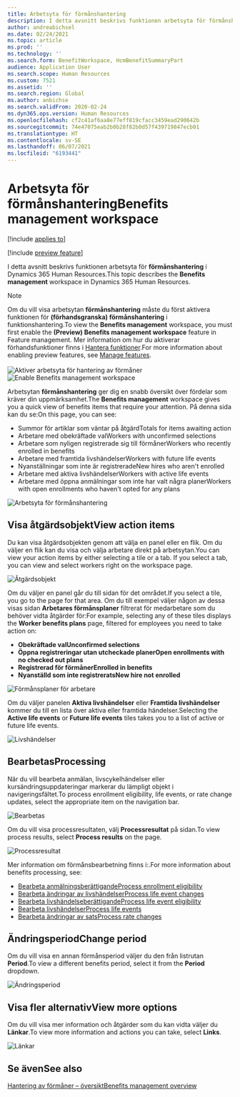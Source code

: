 ```yaml
---
title: Arbetsyta för förmånshantering
description: I detta avsnitt beskrivs funktionen arbetsyta för förmånshantering i Dynamics 365 Human Resources.
author: andreabichsel
ms.date: 02/24/2021
ms.topic: article
ms.prod: ''
ms.technology: ''
ms.search.form: BenefitWorkspace, HcmBenefitSummaryPart
audience: Application User
ms.search.scope: Human Resources
ms.custom: 7521
ms.assetid: ''
ms.search.region: Global
ms.author: anbichse
ms.search.validFrom: 2020-02-24
ms.dyn365.ops.version: Human Resources
ms.openlocfilehash: cf2c41af6aa8e77eff819cfacc3459ead290642b
ms.sourcegitcommit: 74e47075eab2b0b28f82b0d57f439719847ecb01
ms.translationtype: HT
ms.contentlocale: sv-SE
ms.lasthandoff: 06/07/2021
ms.locfileid: "6193441"
---
```

# <a name="benefits-management-workspace"></a><span data-ttu-id="6a8c3-103">Arbetsyta för förmånshantering</span><span class="sxs-lookup"><span data-stu-id="6a8c3-103">Benefits management workspace</span></span>

[!include [applies to](../includes/applies-to-hr.md)]

[!include [preview feature](./includes/preview-feature.md)]

<span data-ttu-id="6a8c3-104">I detta avsnitt beskrivs funktionen arbetsyta för **förmånshantering** i Dynamics 365 Human Resources.</span><span class="sxs-lookup"><span data-stu-id="6a8c3-104">This topic describes the **Benefits management** workspace in Dynamics 365 Human Resources.</span></span>

> [!NOTE]
> <span data-ttu-id="6a8c3-105">Om du vill visa arbetsytan **förmånshantering** måste du först aktivera funktionen för **(förhandsgranska) förmånshantering** i funktionshantering.</span><span class="sxs-lookup"><span data-stu-id="6a8c3-105">To view the **Benefits management** workspace, you must first enable the **(Preview) Benefits management workspace** feature in Feature management.</span></span> <span data-ttu-id="6a8c3-106">Mer information om hur du aktiverar förhandsfunktioner finns i [Hantera funktioner](hr-admin-manage-features.md).</span><span class="sxs-lookup"><span data-stu-id="6a8c3-106">For more information about enabling preview features, see [Manage features](hr-admin-manage-features.md).</span></span><br><br><span data-ttu-id="6a8c3-107">![Aktiver arbetsyta för hantering av förmåner](./media/hr-benefits-management-workspace-enable.png)</span><span class="sxs-lookup"><span data-stu-id="6a8c3-107">![Enable Benefits management workspace](./media/hr-benefits-management-workspace-enable.png)</span></span>

<span data-ttu-id="6a8c3-108">Arbetsytan **förmånshantering** ger dig en snabb översikt över fördelar som kräver din uppmärksamhet.</span><span class="sxs-lookup"><span data-stu-id="6a8c3-108">The **Benefits management** workspace gives you a quick view of benefits items that require your attention.</span></span> <span data-ttu-id="6a8c3-109">På denna sida kan du se:</span><span class="sxs-lookup"><span data-stu-id="6a8c3-109">On this page, you can see:</span></span>

- <span data-ttu-id="6a8c3-110">Summor för artiklar som väntar på åtgärd</span><span class="sxs-lookup"><span data-stu-id="6a8c3-110">Totals for items awaiting action</span></span>
- <span data-ttu-id="6a8c3-111">Arbetare med obekräftade val</span><span class="sxs-lookup"><span data-stu-id="6a8c3-111">Workers with unconfirmed selections</span></span>
- <span data-ttu-id="6a8c3-112">Arbetare som nyligen registrerade sig till förmåner</span><span class="sxs-lookup"><span data-stu-id="6a8c3-112">Workers who recently enrolled in benefits</span></span>
- <span data-ttu-id="6a8c3-113">Arbetare med framtida livshändelser</span><span class="sxs-lookup"><span data-stu-id="6a8c3-113">Workers with future life events</span></span>
- <span data-ttu-id="6a8c3-114">Nyanställningar som inte är registrerade</span><span class="sxs-lookup"><span data-stu-id="6a8c3-114">New hires who aren't enrolled</span></span>
- <span data-ttu-id="6a8c3-115">Arbetare med aktiva livshändelser</span><span class="sxs-lookup"><span data-stu-id="6a8c3-115">Workers with active life events</span></span>
- <span data-ttu-id="6a8c3-116">Arbetare med öppna anmälningar som inte har valt några planer</span><span class="sxs-lookup"><span data-stu-id="6a8c3-116">Workers with open enrollments who haven't opted for any plans</span></span>

![Arbetsyta för förmånshantering](./media/hr-benefits-management-workspace.png)

## <a name="view-action-items"></a><span data-ttu-id="6a8c3-118">Visa åtgärdsobjekt</span><span class="sxs-lookup"><span data-stu-id="6a8c3-118">View action items</span></span>

<span data-ttu-id="6a8c3-119">Du kan visa åtgärdsobjekten genom att välja en panel eller en flik. Om du väljer en flik kan du visa och välja arbetare direkt på arbetsytan.</span><span class="sxs-lookup"><span data-stu-id="6a8c3-119">You can view your action items by either selecting a tile or a tab. If you select a tab, you can view and select workers right on the workspace page.</span></span>

![Åtgärdsobjekt](./media/hr-benefits-management-workspace-action-items.png)

<span data-ttu-id="6a8c3-121">Om du väljer en panel går du till sidan för det området.</span><span class="sxs-lookup"><span data-stu-id="6a8c3-121">If you select a tile, you go to the page for that area.</span></span> <span data-ttu-id="6a8c3-122">Om du till exempel väljer någon av dessa visas sidan **Arbetares förmånsplaner** filtrerat för medarbetare som du behöver vidta åtgärder för:</span><span class="sxs-lookup"><span data-stu-id="6a8c3-122">For example, selecting any of these tiles displays the **Worker benefits plans** page, filtered for employees you need to take action on:</span></span>

- <span data-ttu-id="6a8c3-123">**Obekräftade val**</span><span class="sxs-lookup"><span data-stu-id="6a8c3-123">**Unconfirmed selections**</span></span>
- <span data-ttu-id="6a8c3-124">**Öppna registreringar utan utcheckade planer**</span><span class="sxs-lookup"><span data-stu-id="6a8c3-124">**Open enrollments with no checked out plans**</span></span>
- <span data-ttu-id="6a8c3-125">**Registrerad för förmåner**</span><span class="sxs-lookup"><span data-stu-id="6a8c3-125">**Enrolled in benefits**</span></span>
- <span data-ttu-id="6a8c3-126">**Nyanställd som inte registrerats**</span><span class="sxs-lookup"><span data-stu-id="6a8c3-126">**New hire not enrolled**</span></span>

![Förmånsplaner för arbetare](./media/hr-benefits-management-workspace-plans.png)

<span data-ttu-id="6a8c3-128">Om du väljer panelen **Aktiva livshändelser** eller **Framtida livshändelser** kommer du till en lista över aktiva eller framtida händelser.</span><span class="sxs-lookup"><span data-stu-id="6a8c3-128">Selecting the **Active life events** or **Future life events** tiles takes you to a list of active or future life events.</span></span>

![Livshändelser](./media/hr-benefits-management-workspace-life-events.png)

## <a name="processing"></a><span data-ttu-id="6a8c3-130">Bearbetas</span><span class="sxs-lookup"><span data-stu-id="6a8c3-130">Processing</span></span>

<span data-ttu-id="6a8c3-131">När du vill bearbeta anmälan, livscykelhändelser eller kursändringsuppdateringar markerar du lämpligt objekt i navigeringsfältet.</span><span class="sxs-lookup"><span data-stu-id="6a8c3-131">To process enrollment eligibility, life events, or rate change updates, select the appropriate item on the navigation bar.</span></span>

![Bearbetas](./media/hr-benefits-management-workspace-processing.png)

<span data-ttu-id="6a8c3-133">Om du vill visa processresultaten, välj **Processresultat** på sidan.</span><span class="sxs-lookup"><span data-stu-id="6a8c3-133">To view process results, select **Process results** on the page.</span></span>

![Processresultat](./media/hr-benefits-management-workspace-process-results.png)

<span data-ttu-id="6a8c3-135">Mer information om förmånsbearbetning finns i:.</span><span class="sxs-lookup"><span data-stu-id="6a8c3-135">For more information about benefits processing, see:</span></span>

- [<span data-ttu-id="6a8c3-136">Bearbeta anmälningsberättigande</span><span class="sxs-lookup"><span data-stu-id="6a8c3-136">Process enrollment eligibility</span></span>](hr-benefits-process-enrollment-eligibility.md)
- [<span data-ttu-id="6a8c3-137">Bearbeta ändringar av livshändelser</span><span class="sxs-lookup"><span data-stu-id="6a8c3-137">Process life event changes</span></span>](hr-benefits-process-life-event-changes.md)
- [<span data-ttu-id="6a8c3-138">Bearbeta livshändelseberättigande</span><span class="sxs-lookup"><span data-stu-id="6a8c3-138">Process life event eligibility</span></span>](hr-benefits-process-life-event-eligibility.md)
- [<span data-ttu-id="6a8c3-139">Bearbeta livshändelser</span><span class="sxs-lookup"><span data-stu-id="6a8c3-139">Process life events</span></span>](hr-benefits-process-life-events.md)
- [<span data-ttu-id="6a8c3-140">Bearbeta ändringar av sats</span><span class="sxs-lookup"><span data-stu-id="6a8c3-140">Process rate changes</span></span>](hr-benefits-process-rate-changes.md)

## <a name="change-period"></a><span data-ttu-id="6a8c3-141">Ändringsperiod</span><span class="sxs-lookup"><span data-stu-id="6a8c3-141">Change period</span></span>

<span data-ttu-id="6a8c3-142">Om du vill visa en annan förmånsperiod väljer du den från listrutan **Period**.</span><span class="sxs-lookup"><span data-stu-id="6a8c3-142">To view a different benefits period, select it from the **Period** dropdown.</span></span>

![Ändringsperiod](./media/hr-benefits-management-workspace-period.png)

## <a name="view-more-options"></a><span data-ttu-id="6a8c3-144">Visa fler alternativ</span><span class="sxs-lookup"><span data-stu-id="6a8c3-144">View more options</span></span>

<span data-ttu-id="6a8c3-145">Om du vill visa mer information och åtgärder som du kan vidta väljer du **Länkar**.</span><span class="sxs-lookup"><span data-stu-id="6a8c3-145">To view more information and actions you can take, select **Links**.</span></span>

![Länkar](./media/hr-benefits-management-workspace-links.png)

## <a name="see-also"></a><span data-ttu-id="6a8c3-147">Se även</span><span class="sxs-lookup"><span data-stu-id="6a8c3-147">See also</span></span>

[<span data-ttu-id="6a8c3-148">Hantering av förmåner – översikt</span><span class="sxs-lookup"><span data-stu-id="6a8c3-148">Benefits management overview</span></span>](hr-benefits-management-overview.md)